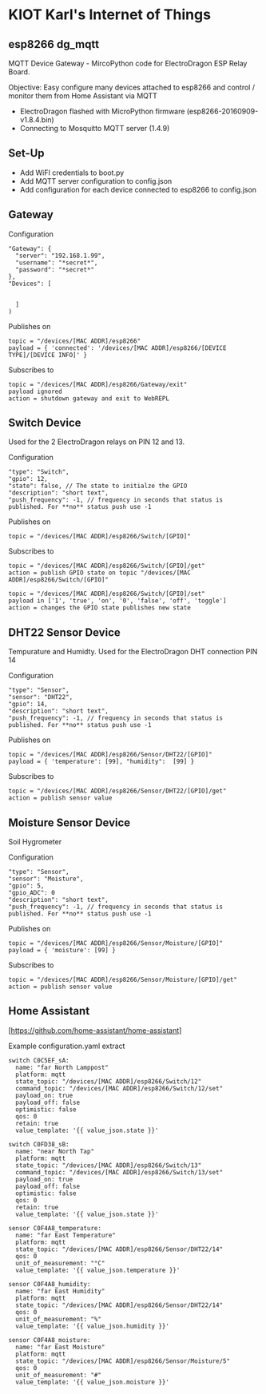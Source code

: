 # KIOT Karl's Internet of Things

## esp8266 dg_mqtt
MQTT Device Gateway -  MircoPython code for ElectroDragon ESP Relay Board.

Objective: Easy configure many devices attached to esp8266 and control / monitor them from Home Assistant via MQTT

* ElectroDragon flashed with MicroPython firmware (esp8266-20160909-v1.8.4.bin) 
* Connecting to Mosquitto MQTT server (1.4.9) 

## Set-Up 
* Add WiFI credentials to boot.py
* Add MQTT server configuration to config.json
* Add configuration for each device connected to esp8266 to config.json

## Gateway 

Configuration

    "Gateway": {  
      "server": "192.168.1.99",
      "username": "*secret*",
      "password": "*secret*"
    },
    "Devices": [
    
    
      ]
    )

Publishes on

    topic = "/devices/[MAC ADDR]/esp8266"
    payload = { 'connected': '/devices/[MAC ADDR]/esp8266/[DEVICE TYPE]/[DEVICE INFO]' }

Subscribes to

    topic = "/devices/[MAC ADDR]/esp8266/Gateway/exit"
    payload ignored
    action = shutdown gateway and exit to WebREPL

## Switch Device

Used for the 2 ElectroDragon relays on PIN 12 and 13.

Configuration

    "type": "Switch", 
    "gpio": 12,
    "state": false, // The state to initialze the GPIO 
    "description": "short text",
    "push_frequency": -1, // frequency in seconds that status is published. For **no** status push use -1

Publishes on

    topic = "/devices/[MAC ADDR]/esp8266/Switch/[GPIO]"

Subscribes to

    topic = "/devices/[MAC ADDR]/esp8266/Switch/[GPIO]/get"
    action = publish GPIO state on topic "/devices/[MAC ADDR]/esp8266/Switch/[GPIO]"

    topic = "/devices/[MAC ADDR]/esp8266/Switch/[GPIO]/set"
    payload in ['1', 'true', 'on', '0', 'false', 'off', 'toggle']
    action = changes the GPIO state publishes new state
 
## DHT22 Sensor Device
Tempurature and Humidty. Used for the ElectroDragon DHT connection PIN 14

Configuration

    "type": "Sensor", 
    "sensor": "DHT22",
    "gpio": 14,  
    "description": "short text",
    "push_frequency": -1, // frequency in seconds that status is published. For **no** status push use -1

Publishes on

    topic = "/devices/[MAC ADDR]/esp8266/Sensor/DHT22/[GPIO]"
    payload = { 'temperature': [99], "humidity":  [99] }

Subscribes to

    topic = "/devices/[MAC ADDR]/esp8266/Sensor/DHT22/[GPIO]/get"
    action = publish sensor value

## Moisture Sensor Device
Soil Hygrometer 

Configuration

    "type": "Sensor", 
    "sensor": "Moisture",
    "gpio": 5,
    "gpio_ADC": 0
    "description": "short text",
    "push_frequency": -1, // frequency in seconds that status is published. For **no** status push use -1

Publishes on

    topic = "/devices/[MAC ADDR]/esp8266/Sensor/Moisture/[GPIO]"
    payload = { 'moisture': [99] }

Subscribes to

    topic = "/devices/[MAC ADDR]/esp8266/Sensor/Moisture/[GPIO]/get"
    action = publish sensor value

## Home Assistant
[https://github.com/home-assistant/home-assistant]

Example configuration.yaml extract

    switch C0C5EF_sA:
      name: "far North Lamppost"
      platform: mqtt
      state_topic: "/devices/[MAC ADDR]/esp8266/Switch/12"
      command_topic: "/devices/[MAC ADDR]/esp8266/Switch/12/set"
      payload_on: true
      payload_off: false
      optimistic: false
      qos: 0
      retain: true
      value_template: '{{ value_json.state }}'  
      
    switch C0FD38_sB:
      name: "near North Tap"
      platform: mqtt
      state_topic: "/devices/[MAC ADDR]/esp8266/Switch/13"
      command_topic: "/devices/[MAC ADDR]/esp8266/Switch/13/set"
      payload_on: true
      payload_off: false
      optimistic: false
      qos: 0
      retain: true
      value_template: '{{ value_json.state }}'  
      
    sensor C0F4A8_temperature:
      name: "far East Temperature"
      platform: mqtt
      state_topic: "/devices/[MAC ADDR]/esp8266/Sensor/DHT22/14"
      qos: 0
      unit_of_measurement: "°C"
      value_template: '{{ value_json.temperature }}'  

    sensor C0F4A8_humidity:
      name: "far East Humidity"
      platform: mqtt
      state_topic: "/devices/[MAC ADDR]/esp8266/Sensor/DHT22/14"
      qos: 0
      unit_of_measurement: "%"
      value_template: '{{ value_json.humidity }}'
            
    sensor C0F4A8_moisture:
      name: "far East Moisture"
      platform: mqtt
      state_topic: "/devices/[MAC ADDR]/esp8266/Sensor/Moisture/5"
      qos: 0
      unit_of_measurement: "#"
      value_template: '{{ value_json.moisture }}'  


